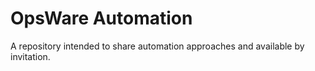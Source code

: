 # OpsWare Automation

A repository intended to share automation approaches and available by invitation.
